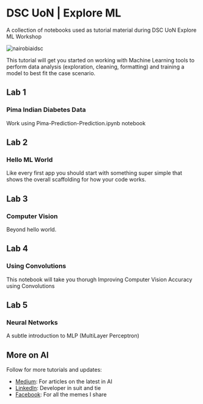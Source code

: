 # DSC UoN | Explore ML
A collection of notebooks used as tutorial material during DSC UoN Explore ML Workshop

![nairobiaidsc](https://user-images.githubusercontent.com/14905480/74280063-10dce300-4d2d-11ea-8a7f-e332c9105433.png)

This tutorial will get you started on working with Machine Learning tools to perform data analysis (exploration, cleaning, formatting) and training a model to best fit the case scenario.

## Lab 1
### Pima Indian Diabetes Data

Work using Pima-Prediction-Prediction.ipynb notebook

## Lab 2
### Hello ML World

Like every first app you should start with something super simple that shows the overall scaffolding for how your code works.

## Lab 3
### Computer Vision

Beyond hello world.

## Lab 4
### Using Convolutions

This notebook will take you thorugh Improving Computer Vision Accuracy using Convolutions

## Lab 5
### Neural Networks

A subtle introduction to MLP (MultiLayer Perceptron)

## More on AI
Follow for more tutorials and updates:
* [Medium]( https://medium.com/@chrisbarsolai 'Medium'): For articles on the latest in AI
* [LinkedIn]( https://ke.linkedin.com/in/chrisbarsolai 'LinkedIn'): Developer in suit and tie
* [Facebook]( https://www.facebook.com/chris.barso 'Facebook'): For all the memes I share
